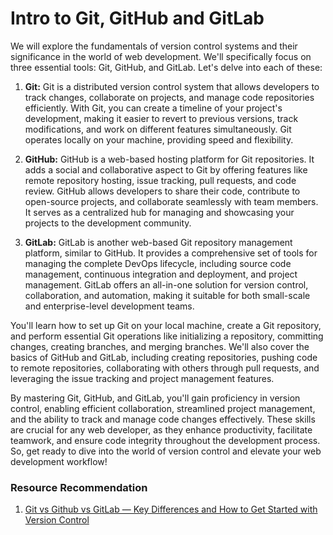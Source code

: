 # Intro to Git, GitHub and GitLab

We will explore the fundamentals of version control systems and their significance in the world of web development. We'll specifically focus on three essential tools: Git, GitHub, and GitLab. Let's delve into each of these:

1. **Git:** Git is a distributed version control system that allows developers to track changes, collaborate on projects, and manage code repositories efficiently. With Git, you can create a timeline of your project's development, making it easier to revert to previous versions, track modifications, and work on different features simultaneously. Git operates locally on your machine, providing speed and flexibility.

2. **GitHub:** GitHub is a web-based hosting platform for Git repositories. It adds a social and collaborative aspect to Git by offering features like remote repository hosting, issue tracking, pull requests, and code review. GitHub allows developers to share their code, contribute to open-source projects, and collaborate seamlessly with team members. It serves as a centralized hub for managing and showcasing your projects to the development community.

3. **GitLab:** GitLab is another web-based Git repository management platform, similar to GitHub. It provides a comprehensive set of tools for managing the complete DevOps lifecycle, including source code management, continuous integration and deployment, and project management. GitLab offers an all-in-one solution for version control, collaboration, and automation, making it suitable for both small-scale and enterprise-level development teams.

You'll learn how to set up Git on your local machine, create a Git repository, and perform essential Git operations like initializing a repository, committing changes, creating branches, and merging branches. We'll also cover the basics of GitHub and GitLab, including creating repositories, pushing code to remote repositories, collaborating with others through pull requests, and leveraging the issue tracking and project management features.

By mastering Git, GitHub, and GitLab, you'll gain proficiency in version control, enabling efficient collaboration, streamlined project management, and the ability to track and manage code changes effectively. These skills are crucial for any web developer, as they enhance productivity, facilitate teamwork, and ensure code integrity throughout the development process. So, get ready to dive into the world of version control and elevate your web development workflow!

### Resource Recommendation

1. <a href="https://youtu.be/21Gl97tkbHU" target="_blank">Git vs Github vs GitLab — Key Differences and How to Get Started with Version Control</a>
